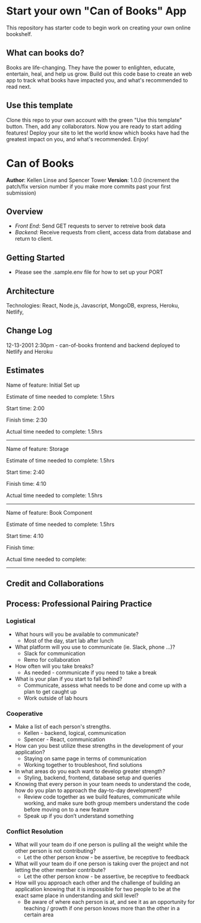 # Start your own "Can of Books" App

This repository has starter code to begin work on creating your own online bookshelf.

## What can books do?

Books are life-changing. They have the power to enlighten, educate, entertain, heal, and help us grow. Build out this code base to create an web app to track what books have impacted you, and what's recommended to read next.

## Use this template

Clone this repo to your own account with the green "Use this template" button. Then, add any collaborators. Now you are ready to start adding features! Deploy your site to let the world know which books have had the greatest impact on you, and what's recommended. Enjoy!

# Can of Books

**Author**: Kellen Linse and Spencer Tower
**Version**: 1.0.0 (increment the patch/fix version number if you make more commits past your first submission)

## Overview
- *Front End:* Send GET requests to server to retreive book data
- *Backend:* Receive requests from client, access data from database and return to client.
<!-- Provide a high level overview of what this application is and why you are building it, beyond the fact that it's an assignment for this class. (i.e. What's your problem domain?) -->

## Getting Started
- Please see the .sample.env file for how to set up your PORT
<!-- What are the steps that a user must take in order to build this app on their own machine and get it running? -->

## Architecture
<!-- Provide a detailed description of the application design. What technologies (languages, libraries, etc) you're using, and any other relevant design information. -->
Technologies: React, Node.js, Javascript, MongoDB, express, Heroku, Netlify,

## Change Log
<!-- Use this area to document the iterative changes made to your application as each feature is successfully implemented. Use time stamps. Here's an example:

01-01-2001 4:59pm - Application now has a fully-functional express server, with a GET route for the location resource. -->
12-13-2001 2:30pm - can-of-books frontend and backend deployed to Netlify and Heroku

## Estimates
<!-- See below -->
Name of feature: Initial Set up

Estimate of time needed to complete: 1.5hrs

Start time: 2:00 

Finish time: 2:30

Actual time needed to complete: 1.5hrs

---

Name of feature: Storage

Estimate of time needed to complete: 1.5hrs

Start time: 2:40

Finish time: 4:10

Actual time needed to complete: 1.5hrs

---

Name of feature: Book Component

Estimate of time needed to complete: 1.5hrs

Start time: 4:10

Finish time: 

Actual time needed to complete: 

---

## Credit and Collaborations
<!-- Give credit (and a link) to other people or resources that helped you build this application. -->


## Process: Professional Pairing Practice

### Logistical

- What hours will you be available to communicate?
  - Most of the day, start lab after lunch
- What platform will you use to communicate (ie. Slack, phone …)?
  - Slack for communication
  - Remo for collaboration
- How often will you take breaks?
  - As needed - communicate if you need to take a break
- What is your plan if you start to fall behind?
  - Communicate, assess what needs to be done and come up with a plan to get caught up
  - Work outside of lab hours
  
### Cooperative
- Make a list of each person's strengths.
  - Kellen - backend, logical, communication
  - Spencer - React, communication
- How can you best utilize these strengths in the development of your application?
  - Staying on same page in terms of communication
  - Working together to troubleshoot, find solutions
- In what areas do you each want to develop greater strength?
  - Styling, backend, frontend, database setup and queries
- Knowing that every person in your team needs to understand the code, how do you plan to approach the day-to-day development?
  - Review code together as we build features, communicate while working, and make sure both group members understand the code before moving on to a new feature
  - Speak up if you don’t understand something

### Conflict Resolution
- What will your team do if one person is pulling all the weight while the other person is not contributing?
  - Let the other person know - be assertive, be receptive to feedback
- What will your team do if one person is taking over the project and not letting the other member contribute?
  - Let the other person know - be assertive, be receptive to feedback
- How will you approach each other and the challenge of building an application knowing that it is impossible for two people to be at the exact same place in understanding and skill level?
  - Be aware of where each person is at, and see it as an opportunity for teaching / growth if one person knows more than the other in a certain area
